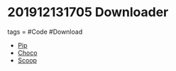 # 201912131705 Downloader
tags = #Code #Download


* [Pip](https://pypi.org/project/pip/)
* [Choco](https://chocolatey.org/)
* [Scoop](https://scoop.sh/)
 

